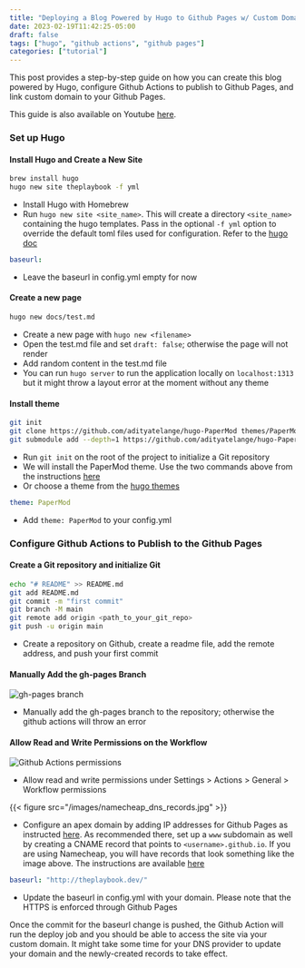 ```yaml
---
title: "Deploying a Blog Powered by Hugo to Github Pages w/ Custom Domain via Github Actions"
date: 2023-02-19T11:42:25-05:00
draft: false
tags: ["hugo", "github actions", "github pages"]
categories: ["tutorial"]
---
```


This post provides a step-by-step guide on how you can create this blog powered by Hugo, configure Github Actions to publish to Github Pages, and link custom domain to your Github Pages.

This guide is also available on Youtube [here](https://www.youtube.com/watch?v=_QSr2_pxIJs&ab_channel=dhij).

<!--more-->

### Set up Hugo

#### Install Hugo and Create a New Site

```bash
brew install hugo
hugo new site theplaybook -f yml
```

- Install Hugo with Homebrew
- Run `hugo new site <site_name>`. This will create a directory `<site_name>` containing the hugo templates. Pass in the optional `-f yml` option to override the default toml files used for configuration. Refer to the [hugo doc](https://gohugo.io/getting-started/quick-start/)

```yaml
baseurl:
```

- Leave the baseurl in config.yml empty for now

#### Create a new page

```bash
hugo new docs/test.md
```

- Create a new page with `hugo new <filename>`
- Open the test.md file and set `draft: false`; otherwise the page will not render
- Add random content in the test.md file
- You can run `hugo server` to run the application locally on `localhost:1313` but it might throw a layout error at the moment without any theme

#### Install theme

```bash
git init
git clone https://github.com/adityatelange/hugo-PaperMod themes/PaperMod --depth=1
git submodule add --depth=1 https://github.com/adityatelange/hugo-PaperMod.git themes/PaperMod
```

- Run `git init` on the root of the project to initialize a Git repository
- We will install the PaperMod theme. Use the two commands above from the instructions [here](https://github.com/adityatelange/hugo-PaperMod/wiki/Installation)
- Or choose a theme from the [hugo themes](https://themes.gohugo.io/)

```yaml
theme: PaperMod
```

- Add `theme: PaperMod` to your config.yml

### Configure Github Actions to Publish to the Github Pages

#### Create a Git repository and initialize Git

```bash
echo "# README" >> README.md
git add README.md
git commit -m "first commit"
git branch -M main
git remote add origin <path_to_your_git_repo>
git push -u origin main
```

- Create a repository on Github, create a readme file, add the remote address, and push your first commit

#### Manually Add the gh-pages Branch

![gh-pages branch](/docs/gh-pages-branch.jpg)

- Manually add the gh-pages branch to the repository; otherwise the github actions will throw an error

#### Allow Read and Write Permissions on the Workflow

![Github Actions permissions](/docs/actions_permission.jpg)

- Allow read and write permissions under Settings > Actions > General > Workflow permissions



{{< figure src="/images/namecheap_dns_records.jpg" >}}


- Configure an apex domain by adding IP addresses for Github Pages as instructed [here](https://docs.github.com/en/pages/configuring-a-custom-domain-for-your-github-pages-site/managing-a-custom-domain-for-your-github-pages-site#configuring-an-apex-domain). As recommended there, set up a `www` subdomain as well by creating a CNAME record that points to `<username>.github.io`. If you are using Namecheap, you will have records that look something like the image above. The instructions are available [here](https://www.namecheap.com/support/knowledgebase/article.aspx/9645/2208/how-do-i-link-my-domain-to-github-pages/)

```yaml
baseurl: "http://theplaybook.dev/"
```

- Update the baseurl in config.yml with your domain. Please note that the HTTPS is enforced through Github Pages

Once the commit for the baseurl change is pushed, the Github Action will run the deploy job and you should be able to access the site via your custom domain. It might take some time for your DNS provider to update your domain and the newly-created records to take effect.
